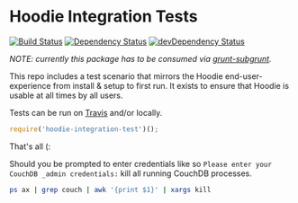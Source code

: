# Hoodie Integration Tests
[![Build Status](https://travis-ci.org/hoodiehq/hoodie-integration-test.svg)](https://travis-ci.org/hoodiehq/hoodie-integration-test)
[![Dependency Status](https://david-dm.org/hoodiehq/hoodie-integration-test.svg)](https://david-dm.org/hoodiehq/hoodie-integration-test)
[![devDependency Status](https://david-dm.org/hoodiehq/hoodie-integration-test/dev-status.svg)](https://david-dm.org/hoodiehq/hoodie-integration-test#info=devDependencies)

*NOTE: currently this package has to be consumed via [grunt-subgrunt](https://github.com/tusbar/grunt-subgrunt).*

This repo includes a test scenario that mirrors the Hoodie end-user-experience from install & setup to first run. It exists to ensure that Hoodie is usable at all times by all users.

Tests can be run on [Travis](https://travis-ci.org) and/or locally.

```js
require('hoodie-integration-test')();
```

That's all (:

Should you be prompted to enter credentials like so `Please enter your CouchDB _admin credentials:` kill all running CouchDB processes.
```bash
ps ax | grep couch | awk '{print $1}' | xargs kill
``` 
